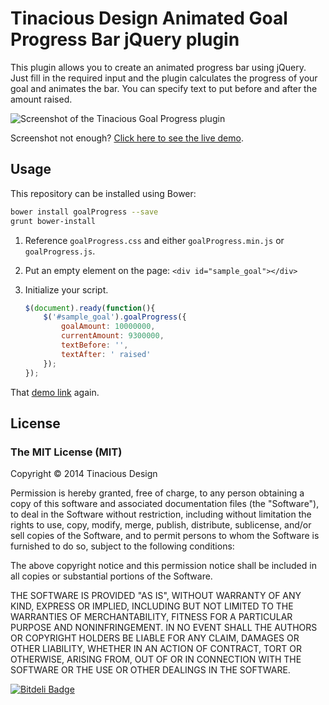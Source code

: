 # Tinacious Design Animated Goal Progress Bar jQuery plugin

This plugin allows you to create an animated progress bar using jQuery. Just fill in the required input and the plugin calculates the progress of your goal and animates the bar. You can specify text to put before and after the amount raised.

![Screenshot of the Tinacious Goal Progress plugin](https://github.com/tinacious/goalProgress/blob/master/screenshot.png?raw=true)

Screenshot not enough? [Click here to see the live demo](http://tinacious.github.io/goalProgress/).

## Usage

This repository can be installed using Bower:

```bash
bower install goalProgress --save
grunt bower-install
```

1. Reference `goalProgress.css` and either `goalProgress.min.js` or `goalProgress.js`.

2. Put an empty element on the page: `<div id="sample_goal"></div>`

3. Initialize your script.
    ```js
    $(document).ready(function(){
        $('#sample_goal').goalProgress({
            goalAmount: 10000000,
            currentAmount: 9300000,
            textBefore: '',
            textAfter: ' raised'
        });
    });
    ```

That [demo link](http://christinaholly.com/sandbox/plugins/goalProgress/) again.

## License

### The MIT License (MIT)

Copyright &copy; 2014 Tinacious Design 

Permission is hereby granted, free of charge, to any person obtaining a copy
of this software and associated documentation files (the "Software"), to deal
in the Software without restriction, including without limitation the rights
to use, copy, modify, merge, publish, distribute, sublicense, and/or sell
copies of the Software, and to permit persons to whom the Software is
furnished to do so, subject to the following conditions:

The above copyright notice and this permission notice shall be included in
all copies or substantial portions of the Software.

THE SOFTWARE IS PROVIDED "AS IS", WITHOUT WARRANTY OF ANY KIND, EXPRESS OR
IMPLIED, INCLUDING BUT NOT LIMITED TO THE WARRANTIES OF MERCHANTABILITY,
FITNESS FOR A PARTICULAR PURPOSE AND NONINFRINGEMENT. IN NO EVENT SHALL THE
AUTHORS OR COPYRIGHT HOLDERS BE LIABLE FOR ANY CLAIM, DAMAGES OR OTHER
LIABILITY, WHETHER IN AN ACTION OF CONTRACT, TORT OR OTHERWISE, ARISING FROM,
OUT OF OR IN CONNECTION WITH THE SOFTWARE OR THE USE OR OTHER DEALINGS IN
THE SOFTWARE.

[![Bitdeli Badge](https://d2weczhvl823v0.cloudfront.net/tinacious/goalprogress/trend.png)](https://bitdeli.com/free "Bitdeli Badge")
